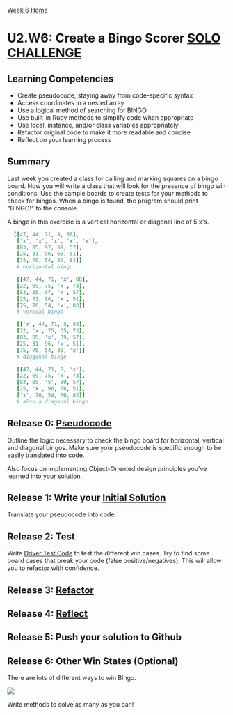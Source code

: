 [Week 6 Home](../)

# U2.W6: Create a Bingo Scorer [SOLO CHALLENGE](https://github.com/Devbootcamp/phase-0-handbook/blob/master/solo-challenges.md)

## Learning Competencies
- Create pseudocode, staying away from code-specific syntax
- Access coordinates in a nested array
- Use a logical method of searching for BINGO
- Use built-in Ruby methods to simplify code when appropriate
- Use local, instance, and/or class variables appropriately
- Refactor original code to make it more readable and concise
- Reflect on your learning process

## Summary
Last week you created a class for calling and marking squares on a bingo board. Now you will write a class that will look for the presence of bingo win conditions. Use the sample boards to create tests for your methods to check for bingos. When a bingo is found, the program should print "BINGO!" to the console.

A bingo in this exercise is a vertical horizontal or diagonal line of 5 x's.
```ruby
  [[47, 44, 71, 8, 88],
   ['x', 'x', 'x', 'x', 'x'],
   [83, 85, 97, 89, 57],
   [25, 31, 96, 68, 51],
   [75, 70, 54, 80, 83]]
   # horizontal bingo

   [[47, 44, 71, 'x', 88],
   [22, 69, 75, 'x', 73],
   [83, 85, 97, 'x', 57],
   [25, 31, 96, 'x', 51],
   [75, 70, 54, 'x', 83]]
   # verical bingo

   [['x', 44, 71, 8, 88],
   [22, 'x', 75, 65, 73],
   [83, 85, 'x', 89, 57],
   [25, 31, 96, 'x', 51],
   [75, 70, 54, 80, 'x']]
   # diagonal bingo

   [[47, 44, 71, 8, 'x'],
   [22, 69, 75, 'x', 73],
   [83, 85, 'x', 89, 57],
   [25, 'x', 96, 68, 51],
   ['x', 70, 54, 80, 83]]
   # also a diagonal bingo
```
## Release 0: [Pseudocode](https://github.com/Devbootcamp/phase-0-handbook/blob/master/coding-references/pseudocode.md)
Outline the logic necessary to check the bingo board for horizontal, vertical and diagonal bingos. Make sure your pseudocode is specific enough to be easily translated into code.

Also focus on implementing Object-Oriented design principles you've learned into your solution.

## Release 1: Write your [Initial Solution](https://github.com/Devbootcamp/phase-0-handbook/blob/master/coding-references/initial-solution.md)
Translate your pseudocode into code.

## Release 2: Test
Write [Driver Test Code](https://github.com/Devbootcamp/phase-0-handbook/blob/master/coding-references/driver-code.md) to test the different win cases. Try to find some board cases that break your code (false positive/negatives). This will allow you to refactor with confidence.

## Release 3: [Refactor](https://github.com/Devbootcamp/phase-0-handbook/blob/master/coding-references/refactoring.md)

## Release 4: [Reflect](https://github.com/Devbootcamp/phase-0-handbook/blob/master/coding-references/reflection-guidelines.md)

## Release 5: Push your solution to Github

## Release 6: Other Win States (Optional)
There are lots of different ways to win Bingo.

<img src='http://davbingo.com/wp-content/uploads/2011/07/7-ways-to-win-bingo320.jpg' />

Write methods to solve as many as you can!
